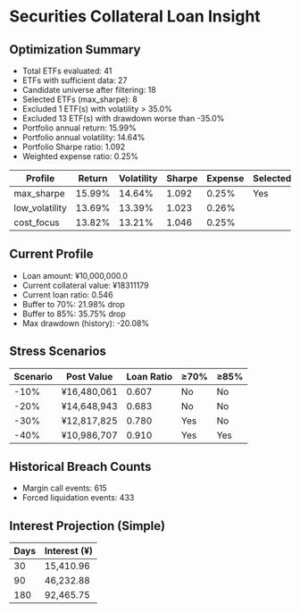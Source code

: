 # Securities Collateral Loan Insight

## Optimization Summary
- Total ETFs evaluated: 41
- ETFs with sufficient data: 27
- Candidate universe after filtering: 18
- Selected ETFs (max_sharpe): 8
- Excluded 1 ETF(s) with volatility > 35.0%
- Excluded 13 ETF(s) with drawdown worse than -35.0%
- Portfolio annual return: 15.99%
- Portfolio annual volatility: 14.64%
- Portfolio Sharpe ratio: 1.092
- Weighted expense ratio: 0.25%

| Profile | Return | Volatility | Sharpe | Expense | Selected |
| --- | --- | --- | --- | --- | --- |
| max_sharpe | 15.99% | 14.64% | 1.092 | 0.25% | Yes |
| low_volatility | 13.69% | 13.39% | 1.023 | 0.26% |  |
| cost_focus | 13.82% | 13.21% | 1.046 | 0.25% |  |

## Current Profile
- Loan amount: ¥10,000,000.0
- Current collateral value: ¥18311179
- Current loan ratio: 0.546
- Buffer to 70%: 21.98% drop
- Buffer to 85%: 35.75% drop
- Max drawdown (history): -20.08%

## Stress Scenarios
| Scenario | Post Value | Loan Ratio | ≥70% | ≥85% |
| --- | --- | --- | --- | --- |
| -10% | ¥16,480,061 | 0.607 | No | No |
| -20% | ¥14,648,943 | 0.683 | No | No |
| -30% | ¥12,817,825 | 0.780 | Yes | No |
| -40% | ¥10,986,707 | 0.910 | Yes | Yes |

## Historical Breach Counts
- Margin call events: 615
- Forced liquidation events: 433

## Interest Projection (Simple)
| Days | Interest (¥) |
| --- | --- |
| 30 | 15,410.96 |
| 90 | 46,232.88 |
| 180 | 92,465.75 |
